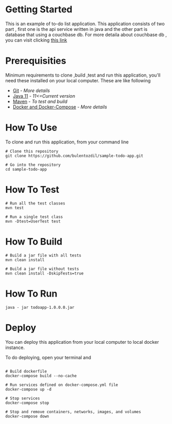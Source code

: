 # Getting Started

This is an example of to-do list application. This application consists of two part , first one is the api service written in java and the other part is database that using a couchbase db.
For more detaila about couchbase db , you can visit clicking [this link](https://www.couchbase.com/)

# Prerequisities

Minimum requirements to clone ,build ,test and run this application, you'll need these installed on your local computer.
These are like following

* [Git](http://www.git-scm.com) - _More details_
* [Java 11](https://www.oracle.com/java/technologies/javase-jdk11-downloads.html) - _11<=Current version_
* [Maven](https://maven.apache.org/install.html) - _To test and build_
* [Docker and Docker-Compose](https://docs.docker.com/get-docker/) - _More details_

# How To Use

To clone and run this application, from your command line
```git
# Clone this repository
git clone https://github.com/bulentozdil/sample-todo-app.git

# Go into the repository
cd sample-todo-app
```

# How To Test
```git
# Run all the test classes
mvn test

# Run a single test class
mvn -Dtest=UserTest test
```
# How To Build
```git
# Build a jar file with all tests
mvn clean install

# Build a jar file without tests
mvn clean install -DskipTests=true
```

# How To Run
```git
java - jar todoapp-1.0.0.0.jar
```

# Deploy

You can deploy this application from your local computer to local docker instance.

To do deploying, open your terminal and
```git

# Build dockerfile
docker-compose build --no-cache

# Run services defined on docker-compose.yml file
docker-compose up -d

# Stop services
docker-compose stop

# Stop and remove containers, networks, images, and volumes
docker-compose down
```

